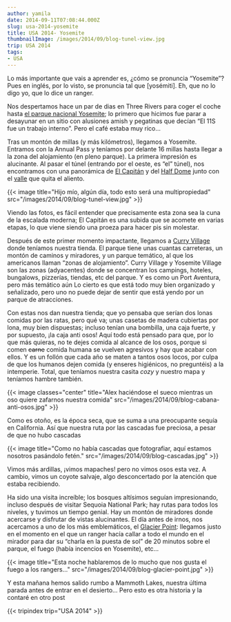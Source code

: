 ```yaml
---
author: yamila
date: 2014-09-11T07:08:44.000Z
slug: usa-2014-yosemite
title: USA 2014- Yosemite
thumbnailImage: /images/2014/09/blog-tunel-view.jpg
trip: USA 2014
tags:
- USA
---
```



Lo más importante que vais a aprender es, ¿cómo se pronuncia “Yosemite”? Pues en inglés, por lo visto, se pronuncia tal que [yosémiti]. Eh, que no lo digo yo, que lo dice un ranger.

Nos despertamos hace un par de dias en Three Rivers para coger el coche hasta [el parque nacional Yosemite](https://www.google.com/search?q=yosemite&es_sm=93&source=lnms&tbm=isch&sa=X&ei=iz8RVPyqGMnmyASn6oHIDQ&ved=0CAgQ_AUoAQ&biw=1024&bih=705); lo primero que hicimos fue parar a desayunar en un sitio con alusiones amish y pegatinas que decían “El 11S fue un trabajo interno”. Pero el café estaba muy rico…

Tras un montón de millas (y más kilómetros), llegamos a Yosemite. Entramos con la Annual Pass y teníamos por delante 16 millas hasta llegar a la zona del alojamiento (en pleno parque). La primera impresión es alucinante. Al pasar el túnel (entrando por el oeste, es “el” túnel), nos encontramos con una panorámica de [El Capitán](https://www.google.com/search?site=&tbm=isch&source=hp&biw=1024&bih=705&q=el+capit%C3%A1n+yosemite&oq=el+capit%C3%A1n+yosemite&gs_l=img.3..0i24.9324.15811.0.15930.35.13.8.14.20.0.160.1373.3j9.12.0....0...1ac.1j4.53.img..12.23.1400.OIW-_FismZs&gws_rd=ssl) y del [Half Dome](https://www.google.com/search?site=&tbm=isch&source=hp&biw=1024&bih=705&q=half+dome&oq=half+dome&gs_l=img.3..0l7j0i24l3.1136.2342.0.2501.9.9.0.0.0.0.166.1020.2j7.9.0....0...1ac.1.53.img..0.9.1020.0Ps0VQ1xIpg&gws_rd=ssl) junto con el [valle](https://www.google.com/search?site=&tbm=isch&source=hp&biw=1024&bih=705&q=tunel+view+yosemite&oq=tunel+view+yosemite&gs_l=img.3...2849.7700.0.7789.21.12.1.8.0.0.216.1321.2j8j1.11.0....0...1ac.1.53.img..10.11.1232.sfRLSgw_ZEE&gws_rd=ssl) que quita el aliento.

{{< image title="Hijo mío, algún día, todo esto será una multipropiedad" src="/images/2014/09/blog-tunel-view.jpg" >}}

Viendo las fotos, es fácil entender que precisamente esta zona sea la cuna de la escalada moderna; El Capitán es una subida que se acomete en varias etapas, lo que viene siendo una proeza para hacer pis sin molestar.

Después de este primer momento impactante, llegamos a [Curry Village](https://www.google.com/search?site=&tbm=isch&source=hp&biw=1024&bih=705&q=Curry+village&oq=Curry+village&gs_l=img.3..0l4j0i24l3.1182.3026.0.3197.13.9.0.4.4.0.113.818.3j5.8.0....0...1ac.1.53.img..1.12.836.q92ZZiARMD4&gws_rd=ssl) donde teníamos nuestra tienda. El parque tiene unas cuantas carreteras, un montón de caminos y miradores, y un parque temático, al que los americanos llaman “zonas de alojamiento”. Curry Village y Yosemite Village son las zonas (adyacentes) donde se concentran los campings, hoteles, bungalows, pizzerías, tiendas, etc del parque. Y es como un Port Aventura, pero más temático aún  Lo cierto es que está todo muy bien organizado y señalizado, pero uno no puede dejar de sentir que está yendo por un parque de atracciones.

Con estas nos dan nuestra tienda; que yo pensaba que serían dos lonas comidas por las ratas, pero qué va; unas casetas de madera cubiertas por lona, muy bien dispuestas; incluso tenían una bombilla, una caja fuerte, y por supuesto, ¡la caja anti osos! Aquí todo está pensado para que, por lo que más quieras, no te dejes comida al alcance de los osos, porque si comen <del>carne</del> comida humana se vuelven agresivos y hay que acabar con ellos. Y es un follón que cada año se maten a tantos osos locos, por culpa de que los humanos dejen comida (y enseres higiénicos, no preguntéis) a la intemperie. Total, que teníamos nuestra casita *cozy* y nuestro mapa y teníamos hambre también.

{{< image classes="center" title="Alex haciéndose el sueco mientras un oso quiere zafarnos nuestra comida" src="/images/2014/09/blog-cabana-anti-osos.jpg" >}}

Como es otoño, es la época seca, que se suma a una preocupante sequía en California. Así que nuestra ruta por las cascadas fue preciosa, a pesar de que no hubo cascadas

{{< image title="Como no había cascadas que fotografiar, aquí estamos nosotros pasándolo fetén." src="/images/2014/09/blog-cascadas.jpg" >}}

Vimos más ardillas, ¡vimos mapaches! pero no vimos osos esta vez. A cambio, vimos un coyote salvaje, algo desconcertado por la atención que estaba recibiendo.

Ha sido una visita increíble; los bosques altísimos seguían impresionando, incluso después de visitar Sequoia National Park; hay rutas para todos los niveles, y tuvimos un tiempo genial. Hay un montón de miradores donde acercarse y disfrutar de vistas alucinantes. El día antes de irnos, nos acercamos a uno de los más emblemáticos, el [Glacier Point](https://www.google.com/search?site=&tbm=isch&source=hp&biw=1024&bih=705&q=glacier+point&oq=glacier+point&gs_l=img.3..0l2j0i24l3.1156.2656.0.2883.13.10.0.3.3.0.164.1197.0j9.9.0....0...1ac.1.53.img..1.12.1203.u2K3qUL8Yq0&gws_rd=ssl): llegamos justo en el momento en el que un ranger hacía callar a todo el mundo en el mirador para dar su “charla en la puesta de sol” de 20 minutos sobre el parque, el fuego (había incencios en Yosemite), etc…

{{< image title="Esta noche hablaremos de lo mucho que nos gusta el fuego a los rangers..." src="/images/2014/09/blog-glacier-point.jpg" >}}

Y esta mañana hemos salido rumbo a Mammoth Lakes, nuestra última parada antes de entrar en el desierto… Pero esto es otra historia y la contaré en otro post

{{< tripindex trip="USA 2014" >}}
